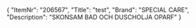 {
  "ItemNr": "206567",
  "Title": "test",
  "Brand": "SPECIAL CARE",
  "Description": "SKONSAM BAD OCH DUSCHOLJA OPARF"
}